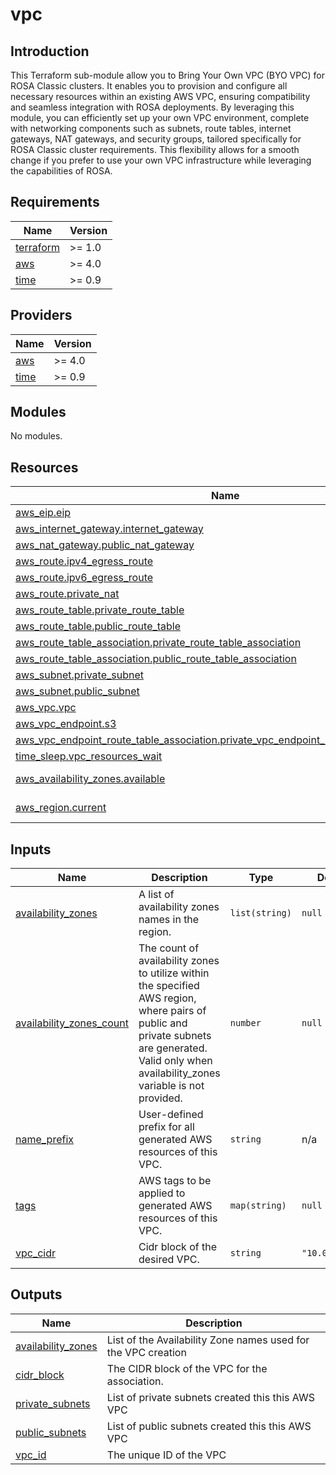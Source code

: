 # vpc

## Introduction

This Terraform sub-module allow you to Bring Your Own VPC (BYO VPC) for ROSA Classic clusters. It enables you to provision and configure all necessary resources within an existing AWS VPC, ensuring compatibility and seamless integration with ROSA deployments. By leveraging this module, you can efficiently set up your own VPC environment, complete with networking components such as subnets, route tables, internet gateways, NAT gateways, and security groups, tailored specifically for ROSA Classic cluster requirements. This flexibility allows for a smooth change if you prefer to use your own VPC infrastructure while leveraging the capabilities of ROSA.

<!-- BEGIN_AUTOMATED_TF_DOCS_BLOCK -->
## Requirements

| Name | Version |
|------|---------|
| <a name="requirement_terraform"></a> [terraform](#requirement\_terraform) | >= 1.0 |
| <a name="requirement_aws"></a> [aws](#requirement\_aws) | >= 4.0 |
| <a name="requirement_time"></a> [time](#requirement\_time) | >= 0.9 |

## Providers

| Name | Version |
|------|---------|
| <a name="provider_aws"></a> [aws](#provider\_aws) | >= 4.0 |
| <a name="provider_time"></a> [time](#provider\_time) | >= 0.9 |

## Modules

No modules.

## Resources

| Name | Type |
|------|------|
| [aws_eip.eip](https://registry.terraform.io/providers/hashicorp/aws/latest/docs/resources/eip) | resource |
| [aws_internet_gateway.internet_gateway](https://registry.terraform.io/providers/hashicorp/aws/latest/docs/resources/internet_gateway) | resource |
| [aws_nat_gateway.public_nat_gateway](https://registry.terraform.io/providers/hashicorp/aws/latest/docs/resources/nat_gateway) | resource |
| [aws_route.ipv4_egress_route](https://registry.terraform.io/providers/hashicorp/aws/latest/docs/resources/route) | resource |
| [aws_route.ipv6_egress_route](https://registry.terraform.io/providers/hashicorp/aws/latest/docs/resources/route) | resource |
| [aws_route.private_nat](https://registry.terraform.io/providers/hashicorp/aws/latest/docs/resources/route) | resource |
| [aws_route_table.private_route_table](https://registry.terraform.io/providers/hashicorp/aws/latest/docs/resources/route_table) | resource |
| [aws_route_table.public_route_table](https://registry.terraform.io/providers/hashicorp/aws/latest/docs/resources/route_table) | resource |
| [aws_route_table_association.private_route_table_association](https://registry.terraform.io/providers/hashicorp/aws/latest/docs/resources/route_table_association) | resource |
| [aws_route_table_association.public_route_table_association](https://registry.terraform.io/providers/hashicorp/aws/latest/docs/resources/route_table_association) | resource |
| [aws_subnet.private_subnet](https://registry.terraform.io/providers/hashicorp/aws/latest/docs/resources/subnet) | resource |
| [aws_subnet.public_subnet](https://registry.terraform.io/providers/hashicorp/aws/latest/docs/resources/subnet) | resource |
| [aws_vpc.vpc](https://registry.terraform.io/providers/hashicorp/aws/latest/docs/resources/vpc) | resource |
| [aws_vpc_endpoint.s3](https://registry.terraform.io/providers/hashicorp/aws/latest/docs/resources/vpc_endpoint) | resource |
| [aws_vpc_endpoint_route_table_association.private_vpc_endpoint_route_table_association](https://registry.terraform.io/providers/hashicorp/aws/latest/docs/resources/vpc_endpoint_route_table_association) | resource |
| [time_sleep.vpc_resources_wait](https://registry.terraform.io/providers/hashicorp/time/latest/docs/resources/sleep) | resource |
| [aws_availability_zones.available](https://registry.terraform.io/providers/hashicorp/aws/latest/docs/data-sources/availability_zones) | data source |
| [aws_region.current](https://registry.terraform.io/providers/hashicorp/aws/latest/docs/data-sources/region) | data source |

## Inputs

| Name | Description | Type | Default | Required |
|------|-------------|------|---------|:--------:|
| <a name="input_availability_zones"></a> [availability\_zones](#input\_availability\_zones) | A list of availability zones names in the region. | `list(string)` | `null` | no |
| <a name="input_availability_zones_count"></a> [availability\_zones\_count](#input\_availability\_zones\_count) | The count of availability zones to utilize within the specified AWS region, where pairs of public and private subnets are generated. Valid only when availability\_zones variable is not provided. | `number` | `null` | no |
| <a name="input_name_prefix"></a> [name\_prefix](#input\_name\_prefix) | User-defined prefix for all generated AWS resources of this VPC. | `string` | n/a | yes |
| <a name="input_tags"></a> [tags](#input\_tags) | AWS tags to be applied to generated AWS resources of this VPC. | `map(string)` | `null` | no |
| <a name="input_vpc_cidr"></a> [vpc\_cidr](#input\_vpc\_cidr) | Cidr block of the desired VPC. | `string` | `"10.0.0.0/16"` | no |

## Outputs

| Name | Description |
|------|-------------|
| <a name="output_availability_zones"></a> [availability\_zones](#output\_availability\_zones) | List of the Availability Zone names used for the VPC creation |
| <a name="output_cidr_block"></a> [cidr\_block](#output\_cidr\_block) | The CIDR block of the VPC for the association. |
| <a name="output_private_subnets"></a> [private\_subnets](#output\_private\_subnets) | List of private subnets created this this AWS VPC |
| <a name="output_public_subnets"></a> [public\_subnets](#output\_public\_subnets) | List of public subnets created this this AWS VPC |
| <a name="output_vpc_id"></a> [vpc\_id](#output\_vpc\_id) | The unique ID of the VPC |
<!-- END_AUTOMATED_TF_DOCS_BLOCK -->
